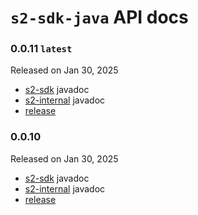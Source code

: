 # `s2-sdk-java` API docs

### 0.0.11 `latest`

Released on Jan 30, 2025

- [s2-sdk](https://s2-streamstore.github.io/s2-sdk-java/javadocs/s2-sdk/0.0.11/) javadoc
- [s2-internal](https://s2-streamstore.github.io/s2-sdk-java/javadocs/s2-internal/0.0.11/s2/v1alpha/package-summary.html)
  javadoc
- [release](https://github.com/s2-streamstore/s2-sdk-java/releases/tag/v0.0.11)

### 0.0.10

Released on Jan 30, 2025

- [s2-sdk](https://s2-streamstore.github.io/s2-sdk-java/javadocs/s2-sdk/0.0.10/) javadoc
- [s2-internal](https://s2-streamstore.github.io/s2-sdk-java/javadocs/s2-internal/0.0.10/s2/v1alpha/package-summary.html)
  javadoc
- [release](https://github.com/s2-streamstore/s2-sdk-java/releases/tag/v0.0.10)
